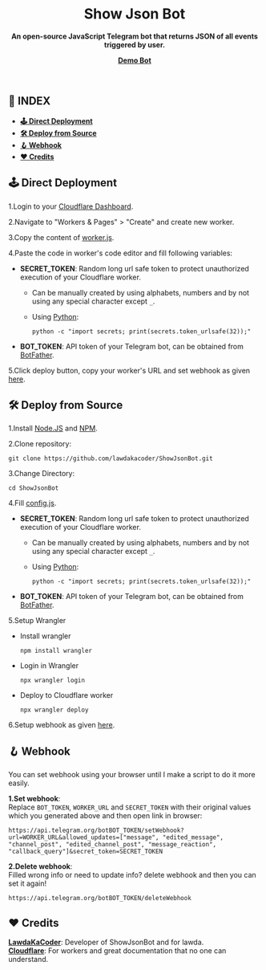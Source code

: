<div align="center"><h1>Show Json Bot</h1>
<b>An open-source JavaScript Telegram bot that returns JSON of all events triggered by user.</b>

<a href="https://t.me/DumpJsonBot"><b>Demo Bot</b></a>
</div><br>

## **📑 INDEX**
* [**🕹 Direct Deployment**](#direct-deployment)
* [**🛠️ Deploy from Source**](#deploy-from-source)
* [**🪝 Webhook**](#webhook)
* [**❤️ Credits**](#credits)

<a name="direct-deployment"></a>

## **🕹 Direct Deployment**

1.Login to your [Cloudflare Dashboard](https://dash.cloudflare.com/).

2.Navigate to "Workers & Pages" > "Create" and create new worker.

3.Copy the content of [worker.js](https://github.com/lawdakacoder/ShowJsonBot/blob/main/worker.js).

4.Paste the code in worker's code editor and fill following variables:
  * **SECRET_TOKEN**: Random long url safe token to protect unauthorized execution of your Cloudflare worker.

      * Can be manually created by using alphabets, numbers and by not using any special character except `_`.
      * Using [Python](https://www.python.org/downloads/):
  
        ```
        python -c "import secrets; print(secrets.token_urlsafe(32));"
        ```
  * **BOT_TOKEN**: API token of your Telegram bot, can be obtained from [BotFather](https://t.me/BotFather).

5.Click deploy button, copy your worker's URL and set webhook as given [here](#webhook).

<a name="deploy-from-source"></a>

## **🛠️ Deploy from Source**

1.Install [Node.JS](https://nodejs.org/en/download/package-manager) and [NPM](https://docs.npmjs.com/downloading-and-installing-node-js-and-npm).

2.Clone repository:
```
git clone https://github.com/lawdakacoder/ShowJsonBot.git
```

3.Change Directory:
```
cd ShowJsonBot
```

4.Fill [config.js](https://github.com/lawdakacoder/ShowJsonBot/blob/main/src/config.js).
  * **SECRET_TOKEN**: Random long url safe token to protect unauthorized execution of your Cloudflare worker.

      * Can be manually created by using alphabets, numbers and by not using any special character except `_`.
      * Using [Python](https://www.python.org/downloads/):
  
        ```
        python -c "import secrets; print(secrets.token_urlsafe(32));"
        ```
  * **BOT_TOKEN**: API token of your Telegram bot, can be obtained from [BotFather](https://t.me/BotFather).

5.Setup Wrangler
  * Install wrangler

    ```
    npm install wrangler
    ```
  * Login in Wrangler

    ```
    npx wrangler login
    ```
  * Deploy to Cloudflare worker

    ```
    npx wrangler deploy
    ```

6.Setup webhook as given [here](#webhook).

<a name="webhook"></a>

## **🪝 Webhook**
You can set webhook using your browser until I make a script to do it more easily.

**1.Set webhook**:<br>
Replace `BOT_TOKEN`, `WORKER_URL` and `SECRET_TOKEN` with their original values which you generated above and then open link in browser:
```
https://api.telegram.org/botBOT_TOKEN/setWebhook?url=WORKER_URL&allowed_updates=["message", "edited_message", "channel_post", "edited_channel_post", "message_reaction", "callback_query"]&secret_token=SECRET_TOKEN
```

**2.Delete webhook**:<br>
Filled wrong info or need to update info? delete webhook and then you can set it again!
```
https://api.telegram.org/botBOT_TOKEN/deleteWebhook
```

<a name="credits"></a>

## **❤️ Credits**
[**LawdaKaCoder**](https://github.com/lawdakacoder): Developer of ShowJsonBot and for lawda.<br>
[**Cloudflare**](https://cloudflare.com): For workers and great documentation that no one can understand.
